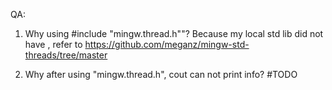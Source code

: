 QA:
1. Why using #include "mingw.thread.h""?
Because my local std lib did not have <thread>, refer to
https://github.com/meganz/mingw-std-threads/tree/master

2. Why after using "mingw.thread.h", cout can not print info?
#TODO